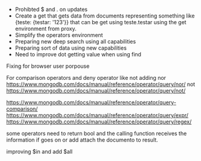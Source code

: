 - Prohibted $ and . on updates
- Create a get that gets data from documents representing something like {teste: {testar: '123'}} that can be get using
  teste.testar using the get environment from proxy.
- Simplify the operators environment
- Preparing new deep search using all capabilities
- Preparing sort of data using new capabilities
- Need to improve dot getting value when using find

Fixing for browser user porpouse

For comparison operators and deny operator like not
adding nor https://www.mongodb.com/docs/manual/reference/operator/query/nor/
not https://www.mongodb.com/docs/manual/reference/operator/query/not/

https://www.mongodb.com/docs/manual/reference/operator/query-comparison/
https://www.mongodb.com/docs/manual/reference/operator/query/expr/
https://www.mongodb.com/docs/manual/reference/operator/query/regex/

some operators need to return bool and the calling function receives the information if goes on or 
add attach the documento to result.

improving $in and add $all